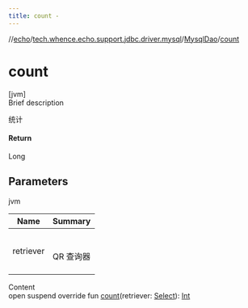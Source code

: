 ```yaml
---
title: count -
---
```

//[echo](../../index.md)/[tech.whence.echo.support.jdbc.driver.mysql](../index.md)/[MysqlDao](index.md)/[count](count.md)



# count  
[jvm]  
Brief description  


统计



#### Return  


Long



## Parameters  
  
jvm  
  
|  Name|  Summary| 
|---|---|
| retriever| <br><br>QR 查询器<br><br>
  
  
Content  
open suspend override fun [count](count.md)(retriever: [Select](../../tech.whence.echo.support.jdbc.driver.mysql.querier/-select/index.md)): [Int](https://kotlinlang.org/api/latest/jvm/stdlib/kotlin/-int/index.html)  



